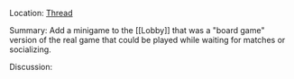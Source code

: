 Location: [Thread](https://discord.com/channels/1092928496474521700/1123746474161885235/1123746474161885235)

Summary:
Add a minigame to the [[Lobby]] that was a "board game" version of the real game that could be played while waiting for matches or socializing. 

Discussion: